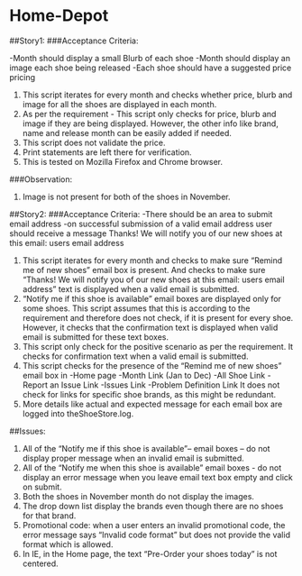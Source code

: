 # Home-Depot
##Story1:
###Acceptance Criteria:

-Month should display a small Blurb of each shoe
-Month should display an image each shoe being released
-Each shoe should have a suggested price pricing

1. This script iterates for every month and checks whether price, blurb and image for all the shoes are displayed in each month.
2. As per the requirement - This script only checks for price, blurb and image if they are being displayed. However, the other info like brand, name and release month can be easily added if needed.
3. This script does not validate the price.
4. Print statements are left there for verification.
5. This is tested on Mozilla Firefox and Chrome browser.

###Observation:
1. Image is not present for both of the shoes in November.


##Story2:
###Acceptance Criteria:
-There should be an area to submit email address
-on successful submission of a valid email address user should receive a message Thanks! We will notify you of our new shoes at this email: users email address

1. This script iterates for every month and checks to make sure “Remind me of new shoes” email box is present. And checks to make sure “Thanks! We will notify you of our new shoes at this email: users email address” text is displayed when a valid email is submitted.
2. “Notify me if this shoe is available” email boxes are displayed only for some shoes. This script assumes that this is according to the requirement and therefore does not check, if it is present for every shoe. However, it checks that the confirmation text is displayed when valid email is submitted for these text boxes.
3. This script only check for the positive scenario as per the requirement. It checks for confirmation text when a valid email is submitted.
4. This script checks for the presence of the “Remind me of new shoes” email box in 
	-Home page
	-Month Link (Jan to Dec)
	-All Shoe Link
	-Report an Issue Link
	-Issues Link
	-Problem Definition Link
It does not check for links for specific shoe brands, as this might be redundant.
5. More details like actual and expected message for each email box are logged into theShoeStore.log.

##Issues:

1. All of the “Notify me if this shoe is available”– email boxes – do not display proper message when an invalid email is submitted.
2. All of the “Notify me when this shoe is available” email boxes - do not display an error message when you leave email text box empty and click on submit.
3. Both the shoes in November month do not display the images.
4. The drop down list display the brands even though there are no shoes for that brand.
5. Promotional code: when a user enters an invalid promotional code, the error message says “Invalid code format” but does not provide the valid format which is allowed.
6. In IE, in the Home page, the text “Pre-Order your shoes today” is not centered. 

